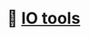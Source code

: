 <div align="center">

# 🔗 [IO tools](https://pandas.pydata.org/pandas-docs/stable/user_guide/io.html)  

</div>
